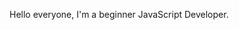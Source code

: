 Hello everyone, I'm a beginner JavaScript Developer.
<!---
VoltCoding/VoltCoding is a ✨ special ✨ repository because its `README.md` (this file) appears on your GitHub profile.
You can click the Preview link to take a look at your changes.
--->
